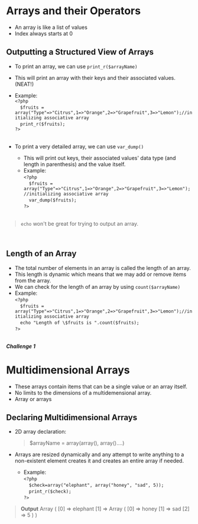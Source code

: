 # Arrays and their Operators
- An array is like a list of values
- Index always starts at 0

## Outputting a Structured View of Arrays
- To print an array, we can use `print_r($arrayName)`
- This will print an array with their keys and their associated values. (NEAT!)
- Example:<br/>
`<?php`<br/>
&emsp;`$fruits = array("Type"=>"Citrus",1=>"Orange",2=>"Grapefruit",3=>"Lemon");//initializing associative array`<br/>
&emsp;`print_r($fruits);`<br/>
`?>`<br/><br/>

- To print a very detailed array, we can use `var_dump()`
    - This will print out keys, their associated values' data type (and length in parenthesis) and the value itself. 
    - Example: <br/>
`<?php`<br/>
&emsp;`$fruits = array("Type"=>"Citrus",1=>"Orange",2=>"Grapefruit",3=>"Lemon");//initializing associative array`<br/>
&emsp;`var_dump($fruits);`<br/>
`?>`<br/><br/>

> `echo` won't be great for trying to output an array.
<br/>

## Length of an Array
- The total number of elements in an array is called the length of an array.
- This length is dynamic which means that we may add or remove items from the array.
- We can check for the length of an array by using `count($arrayName)`
- Example: <br/>
`<?php`<br/>
&emsp;`$fruits = array("Type"=>"Citrus",1=>"Orange",2=>"Grapefruit",3=>"Lemon");//initializing associative array`<br/>
&emsp;`echo "Length of \$fruits is ".count($fruits);`<br/>
`?>`<br/><br/>

***Challenge 1***
<br/>

# Multidimensional Arrays
- These arrays contain items that can be a single value or an array itself.
- No limits to the dimensions of a multidemensional array. 
- Array or arrays

## Declaring Multidimensional Arrays
- 2D array declaration:<br/>
    > $arrayName = array(array(), array()....)

- Arrays are resized dynamically and any attempt to write anything to a non-existent element creates it and creates an entire array if needed. 
    - Example: <br/>
`<?php`<br/>
&emsp;`$check=array("elephant", array("honey", "sad", 5));`<br/> 
&emsp;`print_r($check);`<br/>
`?>`<br/>

> **Output**
> Array
> (
>    [0] => elephant
>    [1] => Array
>        (
>            [0] => honey
>            [1] => sad
>            [2] => 5
>        )
>)